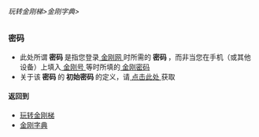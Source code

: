 ###### 玩转金刚梯>金刚字典>

### 密码
- 此处所谓<strong> 密码 </strong>是指您登录[ 金刚网 ](https://github.com/a2zitpro/web/blob/master/LadderFree/kkDictionary/KKSiteZh.md)时所需的<strong> 密码 </strong>，而非当您在手机（或其他设备）上填入[ 金刚号 ](https://github.com/a2zitpro/web/blob/master/LadderFree/kkDictionary/KKID.md)等时所填的[ 金刚密码 ](https://github.com/a2zitpro/web/blob/master/LadderFree/kkDictionary/KKIDsPassWord.md)
- 关于该<strong > 密码 </strong >的<strong> 初始密码 </strong>的定义，请[ 点击此处 ]()获取
 

#### 返回到
- [玩转金刚梯](https://github.com/a2zitpro/web/blob/master/LadderFree/A.md)
- [金刚字典](https://github.com/a2zitpro/web/blob/master/LadderFree/kkDictionary/KKDictionary.md)
